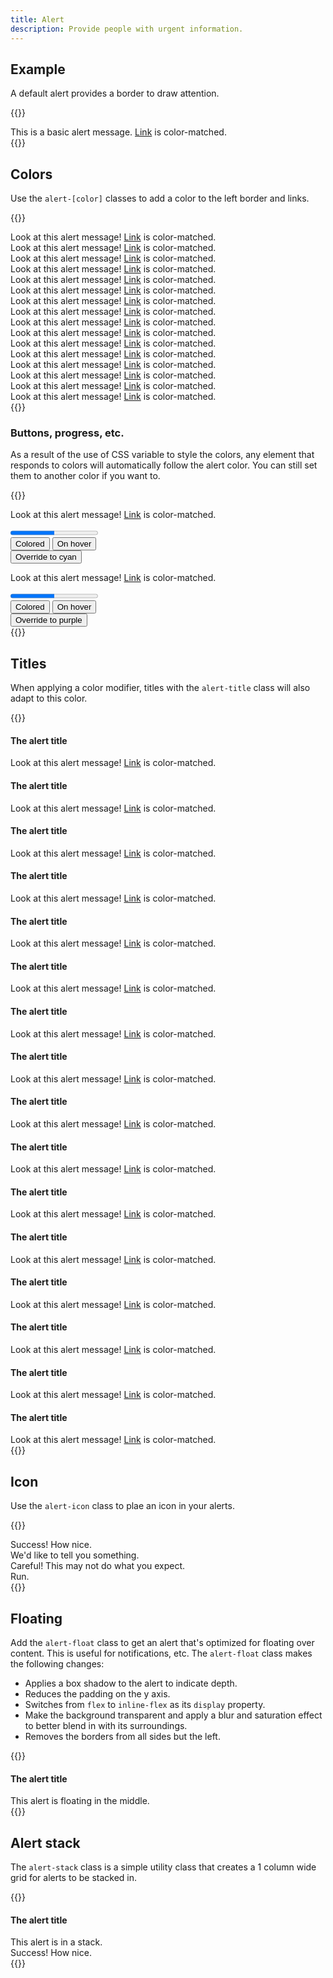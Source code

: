 ```yaml
---
title: Alert
description: Provide people with urgent information.
---
```


## Example
A default alert provides a border to draw attention.

{{<example>}}
<div class="alert" role="alert">
  <div class="alert-message">This is a basic alert message. <a href="#">Link</a> is color-matched.</div>
</div>
{{</example>}}

## Colors
Use the `alert-[color]` classes to add a color to the left border and links.

{{<example>}}
<div class="alert red" role="alert">
  <div class="alert-message">Look at this alert message! <a href="#">Link</a> is color-matched.</div>
</div>
<div class="alert orange" role="alert">
  <div class="alert-message">Look at this alert message! <a href="#">Link</a> is color-matched.</div>
</div>
<div class="alert amber" role="alert">
  <div class="alert-message">Look at this alert message! <a href="#">Link</a> is color-matched.</div>
</div>
<div class="alert yellow" role="alert">
  <div class="alert-message">Look at this alert message! <a href="#">Link</a> is color-matched.</div>
</div>
<div class="alert lime" role="alert">
  <div class="alert-message">Look at this alert message! <a href="#">Link</a> is color-matched.</div>
</div>
<div class="alert green" role="alert">
  <div class="alert-message">Look at this alert message! <a href="#">Link</a> is color-matched.</div>
</div>
<div class="alert teal" role="alert">
  <div class="alert-message">Look at this alert message! <a href="#">Link</a> is color-matched.</div>
</div>
<div class="alert cyan" role="alert">
  <div class="alert-message">Look at this alert message! <a href="#">Link</a> is color-matched.</div>
</div>
<div class="alert blue" role="alert">
  <div class="alert-message">Look at this alert message! <a href="#">Link</a> is color-matched.</div>
</div>
<div class="alert indigo" role="alert">
  <div class="alert-message">Look at this alert message! <a href="#">Link</a> is color-matched.</div>
</div>
<div class="alert violet" role="alert">
  <div class="alert-message">Look at this alert message! <a href="#">Link</a> is color-matched.</div>
</div>
<div class="alert purple" role="alert">
  <div class="alert-message">Look at this alert message! <a href="#">Link</a> is color-matched.</div>
</div>
<div class="alert pink" role="alert">
  <div class="alert-message">Look at this alert message! <a href="#">Link</a> is color-matched.</div>
</div>
<div class="alert rose" role="alert">
  <div class="alert-message">Look at this alert message! <a href="#">Link</a> is color-matched.</div>
</div>
<div class="alert brown" role="alert">
  <div class="alert-message">Look at this alert message! <a href="#">Link</a> is color-matched.</div>
</div>
<div class="alert grey" role="alert">
  <div class="alert-message">Look at this alert message! <a href="#">Link</a> is color-matched.</div>
</div>
{{</example>}}

### Buttons, progress, etc.
As a result of the use of CSS variable to style the colors, any element that responds to colors will automatically follow the alert color. You can still set them to another color if you want to.

{{<example>}}
<div class="alert rose" role="alert">
  <div class="alert-message">
    <p>Look at this alert message! <a href="#">Link</a> is color-matched.</p>
    <progress class="progress mb-3" value="50" max="100">50%</progress>
    <div class="btn-toolbar">
      <div class="btn-group">
        <button type="button" class="btn btn-color">Colored</button>
        <button type="button" class="btn btn-hover">On hover</button>
      </div>
      <button type="button" class="btn btn-hover cyan">Override to cyan</button>
    </div>
  </div>
</div>
<div class="alert green" role="alert">
  <div class="alert-message">
    <p>Look at this alert message! <a href="#">Link</a> is color-matched.</p>
    <progress class="progress mb-3" value="50" max="100">50%</progress>
    <div class="btn-toolbar">
      <div class="btn-group">
        <button type="button" class="btn btn-color">Colored</button>
        <button type="button" class="btn btn-hover">On hover</button>
      </div>
      <button type="button" class="btn btn-hover purple">Override to purple</button>
    </div>
  </div>
</div>
{{</example>}}

## Titles
When applying a color modifier, titles with the `alert-title` class will also adapt to this color.

{{<example>}}
<div class="alert red" role="alert">
  <div class="alert-message">
    <h4 class="alert-title">The alert title</h4>
    Look at this alert message! <a href="#">Link</a> is color-matched.
  </div>
</div>
<div class="alert orange" role="alert">
  <div class="alert-message">
    <h4 class="alert-title">The alert title</h4>
    Look at this alert message! <a href="#">Link</a> is color-matched.
  </div>
</div>
<div class="alert amber" role="alert">
  <div class="alert-message">
    <h4 class="alert-title">The alert title</h4>
    Look at this alert message! <a href="#">Link</a> is color-matched.
  </div>
</div>
<div class="alert yellow" role="alert">
  <div class="alert-message">
    <h4 class="alert-title">The alert title</h4>
    Look at this alert message! <a href="#">Link</a> is color-matched.
  </div>
</div>
<div class="alert lime" role="alert">
  <div class="alert-message">
    <h4 class="alert-title">The alert title</h4>
    Look at this alert message! <a href="#">Link</a> is color-matched.
  </div>
</div>
<div class="alert green" role="alert">
  <div class="alert-message">
    <h4 class="alert-title">The alert title</h4>
    Look at this alert message! <a href="#">Link</a> is color-matched.
  </div>
</div>
<div class="alert teal" role="alert">
  <div class="alert-message">
    <h4 class="alert-title">The alert title</h4>
    Look at this alert message! <a href="#">Link</a> is color-matched.
  </div>
</div>
<div class="alert cyan" role="alert">
  <div class="alert-message">
    <h4 class="alert-title">The alert title</h4>
    Look at this alert message! <a href="#">Link</a> is color-matched.
  </div>
</div>
<div class="alert blue" role="alert">
  <div class="alert-message">
    <h4 class="alert-title">The alert title</h4>
    Look at this alert message! <a href="#">Link</a> is color-matched.
  </div>
</div>
<div class="alert indigo" role="alert">
  <div class="alert-message">
    <h4 class="alert-title">The alert title</h4>
    Look at this alert message! <a href="#">Link</a> is color-matched.
  </div>
</div>
<div class="alert violet" role="alert">
  <div class="alert-message">
    <h4 class="alert-title">The alert title</h4>
    Look at this alert message! <a href="#">Link</a> is color-matched.
  </div>
</div>
<div class="alert purple" role="alert">
  <div class="alert-message">
    <h4 class="alert-title">The alert title</h4>
    Look at this alert message! <a href="#">Link</a> is color-matched.
  </div>
</div>
<div class="alert pink" role="alert">
  <div class="alert-message">
    <h4 class="alert-title">The alert title</h4>
    Look at this alert message! <a href="#">Link</a> is color-matched.
  </div>
</div>
<div class="alert rose" role="alert">
  <div class="alert-message">
    <h4 class="alert-title">The alert title</h4>
    Look at this alert message! <a href="#">Link</a> is color-matched.
  </div>
</div>
<div class="alert brown" role="alert">
  <div class="alert-message">
    <h4 class="alert-title">The alert title</h4>
    Look at this alert message! <a href="#">Link</a> is color-matched.
  </div>
</div>
<div class="alert grey" role="alert">
  <div class="alert-message">
    <h4 class="alert-title">The alert title</h4>
    Look at this alert message! <a href="#">Link</a> is color-matched.
  </div>
</div>
{{</example>}}

## Icon
Use the `alert-icon` class to plae an icon in your alerts.

{{<example>}}
<div class="alert lime" role="alert">
  <div class="alert-icon">
    <i class="vi vi-circle-check"></i>
  </div>
  <div class="alert-message">
    Success! How nice.
  </div>
</div>
<div class="alert cyan" role="alert">
  <div class="alert-icon">
    <i class="vi vi-circle-info"></i>
  </div>
  <div class="alert-message">
    We'd like to tell you something.
  </div>
</div>
<div class="alert orange" role="alert">
  <div class="alert-icon">
    <i class="vi vi-circle-exclamation"></i>
  </div>
  <div class="alert-message">
    Careful! This may not do what you expect.
  </div>
</div>
<div class="alert red" role="alert">
  <div class="alert-icon">
    <i class="vi vi-circle-xmark"></i>
  </div>
  <div class="alert-message">
    Run.
  </div>
</div>
{{</example>}}

## Floating
Add the `alert-float` class to get an alert that's optimized for floating over content. This is useful for notifications, etc. The `alert-float` class makes the following changes:

* Applies a box shadow to the alert to indicate depth.
* Reduces the padding on the y axis.
* Switches from `flex` to `inline-flex` as its `display` property.
* Make the background transparent and apply a blur and saturation effect to better blend in with its surroundings.
* Removes the borders from all sides but the left.

{{<example class="docs-preview-img">}}
<div class="alert red alert-float position-absolute top-0 start-50 translate-center-x mt-3" role="alert">
  <div class="alert-icon">
    <i class="vi vi-circle-xmark"></i>
  </div>
  <div class="alert-message">
    <h4 class="alert-title">The alert title</h4>
    This alert is floating in the middle.
  </div>
</div>
{{</example>}}

## Alert stack
The `alert-stack` class is a simple utility class that creates a 1 column wide grid for alerts to be stacked in.

{{<example class="docs-preview-img" style="height: 250px">}}
<div class="alert-stack position-absolute bottom-0 end-0 me-3 mb-3">
  <div class="alert red alert-float" role="alert">
    <div class="alert-icon">
      <i class="vi vi-circle-xmark"></i>
    </div>
    <div class="alert-message">
      <h4 class="alert-title">The alert title</h4>
      This alert is in a stack.
    </div>
  </div>
  <div class="alert lime alert-float" role="alert">
    <div class="alert-icon">
      <i class="vi vi-circle-check"></i>
    </div>
    <div class="alert-message">
      Success! How nice.
    </div>
  </div>
</div>
{{</example>}}
